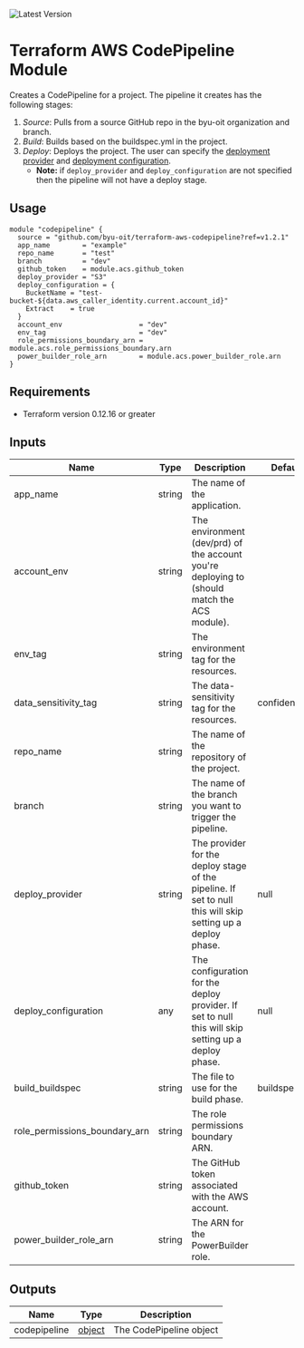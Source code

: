 ![Latest Version](https://img.shields.io/github/v/release/byu-oit/terraform-aws-codepipeline?sort=semver)

# Terraform AWS CodePipeline Module

Creates a CodePipeline for a project. The pipeline it creates has the following stages:

1. *Source*: Pulls from a source GitHub repo in the byu-oit organization and branch.
2. *Build*: Builds based on the buildspec.yml in the project.
3. *Deploy*: Deploys the project. The user can specify the [deployment provider](https://docs.aws.amazon.com/codepipeline/latest/userguide/reference-pipeline-structure.html) and [deployment configuration](https://docs.aws.amazon.com/codepipeline/latest/userguide/reference-pipeline-structure.html#action-requirements).
    * **Note:** if `deploy_provider` and `deploy_configuration` are not specified then the pipeline will not have a deploy stage.

## Usage
```hcl
module "codepipeline" {
  source = "github.com/byu-oit/terraform-aws-codepipeline?ref=v1.2.1"
  app_name        = "example"
  repo_name       = "test"
  branch          = "dev"
  github_token    = module.acs.github_token
  deploy_provider = "S3"
  deploy_configuration = {
    BucketName = "test-bucket-${data.aws_caller_identity.current.account_id}"
    Extract    = true
  }
  account_env                   = "dev"
  env_tag                       = "dev"
  role_permissions_boundary_arn = module.acs.role_permissions_boundary.arn
  power_builder_role_arn        = module.acs.power_builder_role.arn
}
```

## Requirements
* Terraform version 0.12.16 or greater

## Inputs
| Name | Type |Description | Default |
| --- | --- | --- | --- |
| app_name | string | The name of the application. |
| account_env | string | The environment (dev/prd) of the account you're deploying to (should match the ACS module). |
| env_tag | string | The environment tag for the resources. |
| data_sensitivity_tag | string | The data-sensitivity tag for the resources. | confidential |
| repo_name | string | The name of the repository of the project. |
| branch | string | The name of the branch you want to trigger the pipeline. |
| deploy_provider | string | The provider for the deploy stage of the pipeline. If set to null this will skip setting up a deploy phase. | null |
| deploy_configuration | any | The configuration for the deploy provider. If set to null this will skip setting up a deploy phase. | null |
| build_buildspec | string | The file to use for the build phase. | buildspec.yml |
| role_permissions_boundary_arn | string | The role permissions boundary ARN. |
| github_token | string | The GitHub token associated with the AWS account. |
| power_builder_role_arn | string | The ARN for the PowerBuilder role. |

## Outputs
| Name | Type | Description |
| --- | --- | --- |
| codepipeline | [object](https://www.terraform.io/docs/providers/aws/r/codepipeline.html#argument-reference) | The CodePipeline object |
